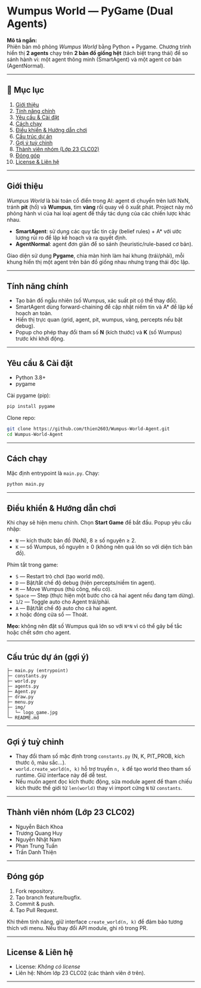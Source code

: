 # Wumpus World — PyGame (Dual Agents)

**Mô tả ngắn:**  
Phiên bản mô phỏng *Wumpus World* bằng Python + Pygame. Chương trình hiển thị **2 agents** chạy trên **2 bản đồ giống hệt** (tách biệt trạng thái) để so sánh hành vi: một agent thông minh (SmartAgent) và một agent cơ bản (AgentNormal).

---

## 📌 Mục lục
1. [Giới thiệu](#giới-thiệu)  
2. [Tính năng chính](#tính-năng-chính)  
3. [Yêu cầu & Cài đặt](#yêu-cầu--cài-đặt)  
4. [Cách chạy](#cách-chạy)  
5. [Điều khiển & Hướng dẫn chơi](#điều-khiển--hướng-dẫn-chơi)  
6. [Cấu trúc dự án](#cấu-trúc-dự-án)  
7. [Gợi ý tuỳ chỉnh](#gợi-ý-tuỳ-chỉnh)  
8. [Thành viên nhóm (Lớp 23 CLC02)](#thành-viên-nhóm-lớp-23-clc02)  
9. [Đóng góp](#đóng-góp)  
10. [License & Liên hệ](#license--liên-hệ)

---

## Giới thiệu
*Wumpus World* là bài toán cổ điển trong AI: agent di chuyển trên lưới NxN, tránh **pit** (hố) và **Wumpus**, tìm **vàng** rồi quay về ô xuất phát. Project này mô phỏng hành vi của hai loại agent để thấy tác dụng của các chiến lược khác nhau.

- **SmartAgent**: sử dụng các quy tắc tin cậy (belief rules) + A* với ước lượng rủi ro để lập kế hoạch và ra quyết định.  
- **AgentNormal**: agent đơn giản để so sánh (heuristic/rule-based cơ bản).

Giao diện sử dụng **Pygame**, chia màn hình làm hai khung (trái/phải), mỗi khung hiển thị một agent trên bản đồ giống nhau nhưng trạng thái độc lập.

---

## Tính năng chính
- Tạo bản đồ ngẫu nhiên (số Wumpus, xác suất pit có thể thay đổi).  
- SmartAgent dùng forward-chaining để cập nhật niềm tin và A* để lập kế hoạch an toàn.  
- Hiển thị trực quan (grid, agent, pit, wumpus, vàng, percepts nếu bật debug).  
- Popup cho phép thay đổi tham số **N** (kích thước) và **K** (số Wumpus) trước khi khởi động.

---

## Yêu cầu & Cài đặt
- Python 3.8+
- pygame

Cài pygame (pip):
```bash
pip install pygame
```

Clone repo:
```bash
git clone https://github.com/thien2603/Wumpus-World-Agent.git
cd Wumpus-World-Agent
```

---

## Cách chạy
Mặc định entrypoint là `main.py`. Chạy:
```bash
python main.py
```


---

## Điều khiển & Hướng dẫn chơi
Khi chạy sẽ hiện menu chính. Chọn **Start Game** để bắt đầu. Popup yêu cầu nhập:
- `N` — kích thước bản đồ (NxN), 8 ≥ số nguyên ≥ 2.  
- `K` — số Wumpus, số nguyên ≥ 0 (không nên quá lớn so với diện tích bản đồ).

Phím tắt trong game:
- `S` — Restart trò chơi (tạo world mới).  
- `D` — Bật/tắt chế độ debug (hiện percepts/niềm tin agent).  
- `M` — Move Wumpus (thủ công, nếu có).  
- `Space` — Step (thực hiện một bước cho cả hai agent nếu đang tạm dừng).  
- `1`/`2` — Toggle auto cho Agent trái/phải.  
- `A` — Bật/tắt chế độ auto cho cả hai agent.  
- `X` hoặc đóng cửa sổ — Thoát.

**Mẹo:** không nên đặt số Wumpus quá lớn so với `N*N` vì có thể gây bế tắc hoặc chết sớm cho agent.

---

## Cấu trúc dự án (gợi ý)
```
├─ main.py (entrypoint)
├─ constants.py
├─ world.py
├─ agents.py
├─ Agent.py
├─ draw.py
├─ menu.py
├─ img/
│  └─ logo_game.jpg
└─ README.md
```

---

## Gợi ý tuỳ chỉnh
- Thay đổi tham số mặc định trong `constants.py` (N, K, PIT_PROB, kích thước ô, màu sắc...).  
- `world.create_world(n, k)` hỗ trợ truyền `n, k` để tạo world theo tham số runtime. Giữ interface này để dễ test.  
- Nếu muốn agent đọc kích thước động, sửa module agent để tham chiếu kích thước thế giới từ `len(world)` thay vì import cứng `N` từ `constants`.

---

## Thành viên nhóm (Lớp 23 CLC02)
- Nguyễn Bách Khoa  
- Trương Quang Huy  
- Nguyễn Nhật Nam  
- Phan Trung Tuấn  
- Trần Danh Thiện

---

## Đóng góp
1. Fork repository.  
2. Tạo branch feature/bugfix.  
3. Commit & push.  
4. Tạo Pull Request.

Khi thêm tính năng, giữ interface `create_world(n, k)` để đảm bảo tương thích với menu. Nếu thay đổi API module, ghi rõ trong PR.

---

## License & Liên hệ
- License: *Không có license*
- Liên hệ: Nhóm lớp 23 CLC02 (các thành viên ở trên).

---
